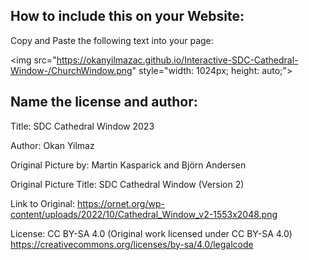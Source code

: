 ## How to include this on your Website:

Copy and Paste the following text into your page:

&LT;img src="https://okanyilmazac.github.io/Interactive-SDC-Cathedral-Window-/ChurchWindow.png" style="width: 1024px; height: auto;">

## Name the license and author:
Title: SDC Cathedral Window 2023

Author: Okan Yilmaz


Original Picture by: Martin Kasparick and Björn Andersen

Original Picture Title: SDC Cathedral Window (Version 2)

Link to Original: https://ornet.org/wp-content/uploads/2022/10/Cathedral_Window_v2-1553x2048.png

License: CC BY-SA 4.0 (Original work licensed under CC BY-SA 4.0) https://creativecommons.org/licenses/by-sa/4.0/legalcode

